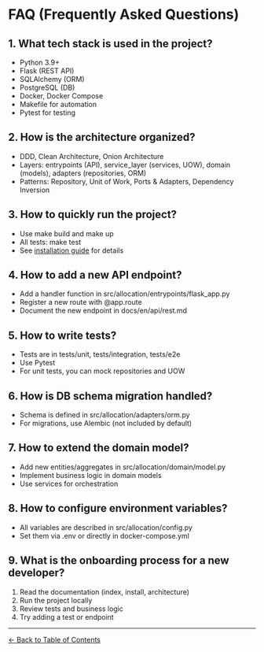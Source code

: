 # FAQ (Frequently Asked Questions)

## 1. What tech stack is used in the project?
- Python 3.9+
- Flask (REST API)
- SQLAlchemy (ORM)
- PostgreSQL (DB)
- Docker, Docker Compose
- Makefile for automation
- Pytest for testing

## 2. How is the architecture organized?
- DDD, Clean Architecture, Onion Architecture
- Layers: entrypoints (API), service_layer (services, UOW), domain (models), adapters (repositories, ORM)
- Patterns: Repository, Unit of Work, Ports & Adapters, Dependency Inversion

## 3. How to quickly run the project?
- Use make build and make up
- All tests: make test
- See [installation guide](install.md) for details

## 4. How to add a new API endpoint?
- Add a handler function in src/allocation/entrypoints/flask_app.py
- Register a new route with @app.route
- Document the new endpoint in docs/en/api/rest.md

## 5. How to write tests?
- Tests are in tests/unit, tests/integration, tests/e2e
- Use Pytest
- For unit tests, you can mock repositories and UOW

## 6. How is DB schema migration handled?
- Schema is defined in src/allocation/adapters/orm.py
- For migrations, use Alembic (not included by default)

## 7. How to extend the domain model?
- Add new entities/aggregates in src/allocation/domain/model.py
- Implement business logic in domain models
- Use services for orchestration

## 8. How to configure environment variables?
- All variables are described in src/allocation/config.py
- Set them via .env or directly in docker-compose.yml

## 9. What is the onboarding process for a new developer?
1. Read the documentation (index, install, architecture)
2. Run the project locally
3. Review tests and business logic
4. Try adding a test or endpoint

---
[← Back to Table of Contents](index.md)

